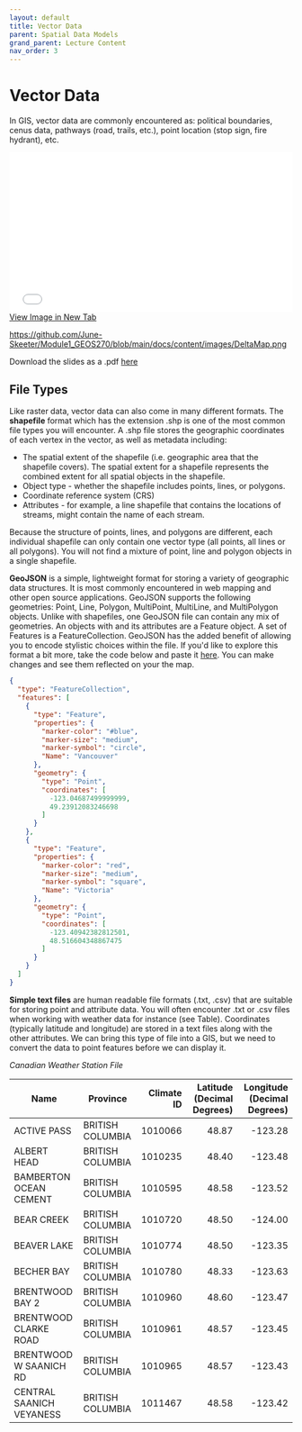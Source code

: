 ```yaml
---
layout: default
title: Vector Data
parent: Spatial Data Models
grand_parent: Lecture Content
nav_order: 3
---
```

<!-- 
<details open markdown="block">
  <summary>
    Table of contents
  </summary>
  {: .text-delta }
1. TOC
{:toc}
</details>
 -->

# Vector Data

In GIS, vector data are commonly encountered as: political boundaries, cenus data, pathways (road, trails, etc.), point location (stop sign, fire hydrant), etc.

<div style="overflow: hidden;
  padding-top: 56.25%;
  position: relative">
  <iframe src="content/Vector.html" title="Processes" scrolling="no" frameborder="0"
    style="border: 0;
   height: 100%;
   left: 0;
   position: absolute;
   top: 0;
   width: 100%;">
   <p>Your browser does not support iframes.</p>
 </iframe>
</div>
<a href="content/Vector.html" target="_blank">View Image in New Tab</a>

https://github.com/June-Skeeter/Module1_GEOS270/blob/main/docs/content/images/DeltaMap.png


Download the slides as a .pdf [here](https://raw.githubusercontent.com/June-Skeeter/Module2_GEOS270/main/docs/content/Vector.pdf)

## File Types

Like raster data, vector data can also come in many different formats. The **shapefile** format which has the extension .shp is one of the most common file types you will encounter.  A .shp file stores the geographic coordinates of each vertex in the vector, as well as metadata including:

* The spatial extent of the shapefile (i.e. geographic area that the shapefile covers). The spatial extent for a shapefile represents the combined extent for all spatial objects in the shapefile.
* Object type - whether the shapefile includes points, lines, or polygons.
* Coordinate reference system (CRS)
* Attributes - for example, a line shapefile that contains the locations of streams, might contain the name of each stream.

Because the structure of points, lines, and polygons are different, each individual shapefile can only contain one vector type (all points, all lines or all polygons). You will not find a mixture of point, line and polygon objects in a single shapefile.

**GeoJSON** is a simple, lightweight format for storing a variety of geographic data structures.  It is most commonly encountered in web mapping and other open source applications.  GeoJSON supports the following geometries: Point, Line, Polygon, MultiPoint, MultiLine, and MultiPolygon objects.  Unlike with shapefiles, one GeoJSON file can contain any mix of geometries. An objects with and its attributes are a Feature object. A set of Features is a FeatureCollection.  GeoJSON has the added benefit of allowing you to encode stylistic choices within the file.  If you'd like to explore this format a bit more, take the code below and paste it [here](https://geojson.io/#map=2/20.0/0.0).  You can make changes and see them reflected on your the map.

```json
{
  "type": "FeatureCollection",
  "features": [
    {
      "type": "Feature",
      "properties": {
        "marker-color": "#blue",
        "marker-size": "medium",
        "marker-symbol": "circle",
        "Name": "Vancouver"
      },
      "geometry": {
        "type": "Point",
        "coordinates": [
          -123.04687499999999,
          49.23912083246698
        ]
      }
    },
    {
      "type": "Feature",
      "properties": {
        "marker-color": "red",
        "marker-size": "medium",
        "marker-symbol": "square",
        "Name": "Victoria"
      },
      "geometry": {
        "type": "Point",
        "coordinates": [
          -123.40942382812501,
          48.516604348867475
        ]
      }
    }
  ]
}
```
**Simple text files** are human readable file formats (.txt, .csv) that are suitable for storing point and attribute data.  You will often encounter .txt or .csv files when working with weather data for instance (see Table).  Coordinates (typically latitude and longitude) are stored in a text files along with the other attributes.  We can bring this type of file into a GIS, but we need to convert the data to point features before we can display it. 

*Canadian Weather Station File*

|          Name          |    Province    |Climate ID|Latitude (Decimal Degrees)|Longitude (Decimal Degrees)|
|------------------------|----------------|---------:|-------------------------:|--------------------------:|
|ACTIVE PASS             |BRITISH COLUMBIA|   1010066|                     48.87|                    -123.28|
|ALBERT HEAD             |BRITISH COLUMBIA|   1010235|                     48.40|                    -123.48|
|BAMBERTON OCEAN CEMENT  |BRITISH COLUMBIA|   1010595|                     48.58|                    -123.52|
|BEAR CREEK              |BRITISH COLUMBIA|   1010720|                     48.50|                    -124.00|
|BEAVER LAKE             |BRITISH COLUMBIA|   1010774|                     48.50|                    -123.35|
|BECHER BAY              |BRITISH COLUMBIA|   1010780|                     48.33|                    -123.63|
|BRENTWOOD BAY 2         |BRITISH COLUMBIA|   1010960|                     48.60|                    -123.47|
|BRENTWOOD CLARKE ROAD   |BRITISH COLUMBIA|   1010961|                     48.57|                    -123.45|
|BRENTWOOD W SAANICH RD  |BRITISH COLUMBIA|   1010965|                     48.57|                    -123.43|
|CENTRAL SAANICH VEYANESS|BRITISH COLUMBIA|   1011467|                     48.58|                    -123.42|


<!-- 

---

# Assessment Questions

### QC2

The ______ data model represents features in space as discrete two-dimensional ______ , one-dimensional ______ , and/or "zero-dimensional"  points.  Attribute information is stored separately in a ______. -->